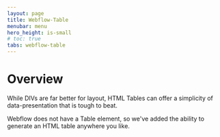 ```yaml
---
layout: page
title: Webflow-Table
menubar: menu
hero_height: is-small
# toc: true
tabs: webflow-table
---
```


# Overview

While DIVs are far better for layout, HTML Tables can offer a simplicity of data-presentation that is tough to beat.

Webflow does not have a Table element, so we've added the ability to generate an HTML table anywhere you like.

